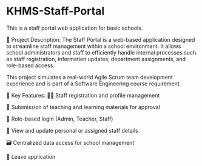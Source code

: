 # KHMS-Staff-Portal
This is a staff portal web application for basic schools.

📝 Project Description:
The Staff Portal is a web-based application designed to streamline staff management within a school environment. It allows school administrators and staff to efficiently handle internal processes such as staff registration, information updates, department assignments, and role-based access.

This project simulates a real-world Agile Scrum team development experience and is part of a Software Engineering course requirement.

🎯 Key Features:
🧑‍🏫 Staff registration and profile management

🏢 Subimission of teaching and learning materials for approval

🔐 Role-based login (Admin, Teacher, Staff)

📄 View and update personal or assigned staff details

🗃️ Centralized data access for school management

📄 Leave application
